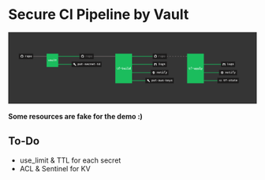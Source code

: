 # Secure CI Pipeline by Vault
![](concourse.png)

**Some resources are fake for the demo :)**

## To-Do
* use_limit & TTL for each secret
* ACL & Sentinel for KV

